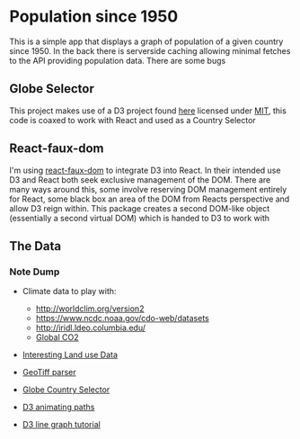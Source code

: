 # Population since 1950
This is a simple app that displays a graph of population of a given country since 1950. In the back there is serverside caching allowing minimal fetches to the API providing population data. There are some bugs


## Globe Selector 

This project makes use of a D3 project found <a href="http://bl.ocks.org/KoGor/5994804">here</a> licensed under <a href="https://choosealicense.com/licenses/mit/">MIT</a>, this code is coaxed to work with React and used as a Country Selector

## React-faux-dom

I'm using <a href="https://github.com/Olical/react-faux-dom">react-faux-dom</a> to integrate D3 into React. In their intended use D3 and React both seek exclusive management of the DOM. There are many ways around this, some involve reserving DOM management entirely for React, some black box an area of the DOM from Reacts perspective and allow D3 reign within. This package creates a second DOM-like object (essentially a second virtual DOM) which is handed to D3 to work with

## The Data 


### Note Dump
- Climate data to play with:
  - http://worldclim.org/version2
  - https://www.ncdc.noaa.gov/cdo-web/datasets
  - http://iridl.ldeo.columbia.edu/
  - <a href="https://www.esrl.noaa.gov/gmd/ccgg/trends/gl_full.html">Global CO2</a>
- <a href="http://sedac.ciesin.columbia.edu/theme/land-use/data/sets/browse">Interesting Land use Data</a>
- <a href="https://github.com/geotiffjs/geotiff.js">GeoTiff parser</a>

- <a href="http://bl.ocks.org/KoGor/5994804">Globe Country Selector</a>
- <a href="http://bl.ocks.org/duopixel/4063326">D3 animating paths</a>
- <a href="https://medium.freecodecamp.org/learn-to-create-a-line-chart-using-d3-js-4f43f1ee716b">D3 line graph tutorial</a>

